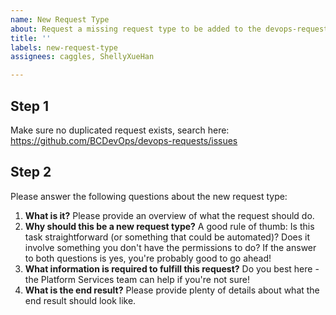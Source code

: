 ```yaml
---
name: New Request Type
about: Request a missing request type to be added to the devops-requests list of issue templates.
title: ''
labels: new-request-type
assignees: caggles, ShellyXueHan

---
```


## Step 1
Make sure no duplicated request exists, search here:
https://github.com/BCDevOps/devops-requests/issues


## Step 2
Please answer the following questions about the new request type:

1. **What is it?** Please provide an overview of what the request should do.
2. **Why should this be a new request type?** A good rule of thumb: Is this task straightforward (or something that could be automated)? Does it involve something you don't have the permissions to do? If the answer to both questions is yes, you're probably good to go ahead!
3. **What information is required to fulfill this request?** Do you best here - the Platform Services team can help if you're not sure!
4. **What is the end result?** Please provide plenty of details about what the end result should look like.
